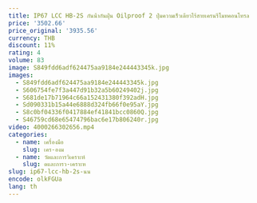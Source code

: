 ```yaml
---
title: IP67 LCC HB-2S กันน้ํากันฝุ่น Oilproof 2 ปุ่มความเร็วเดียวไร้สายเครนรีโมทคอนโทรล
price: '3502.66'
price_original: '3935.56'
currency: THB
discount: 11%
rating: 4
volume: 83
image: S849fdd6adf624475aa9184e244443345k.jpg
images:
  - S849fdd6adf624475aa9184e244443345k.jpg
  - S606754fe7f3a447d91b32a5b60249402j.jpg
  - S681de17b71964c66a152431380f392adH.jpg
  - Sd090331b15a44e6888d324fb66f0e95aY.jpg
  - S8c0bf04336f0417884ef41841bcc0860Q.jpg
  - S46759cd68e65474796bac6e17b806240r.jpg
video: 4000266302656.mp4
categories:
  - name: เครื่องมือ
    slug: เคร-องม
  - name: วัดและการวิเคราะห์
    slug: ดและการว-เคราะห
slug: ip67-lcc-hb-2s-นน
encode: olkFGUa
lang: th
---
```

  